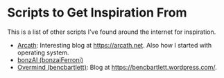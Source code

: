 # Scripts to Get Inspiration From
This is a list of other scripts I've found around the internet for inspiration.

-  [Arcath](https://github.com/Arcath/screeps-code): Interesting blog at https://arcath.net. Also how I started with operating system.
-  [bonzAI (bonzaiFerroni)](https://github.com/bonzaiferroni/bonzAI)
-  [Overmind (bencbartlett)](https://github.com/bencbartlett/Overmind): Blog at https://bencbartlett.wordpress.com/.
